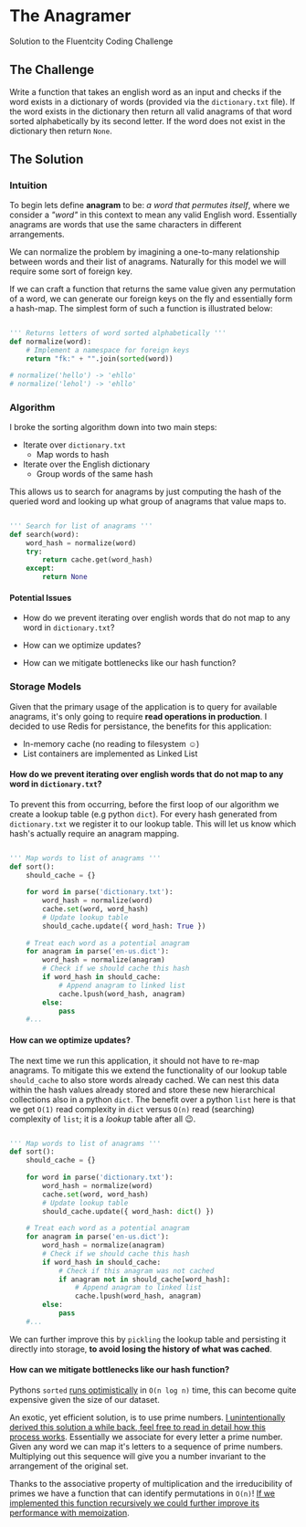 # The Anagramer

Solution to the Fluentcity Coding Challenge

## The Challenge

Write a function that takes an english word as an input and checks if the word exists in a dictionary of words (provided via the `dictionary.txt` file). If the word exists in the dictionary then return all valid anagrams of that word sorted alphabetically by its second letter. If the word does not exist in the dictionary then return `None`.

## The Solution

### Intuition

To begin lets define **anagram** to be: *a word that permutes itself*, where we consider a *"word"* in this context to mean any valid English word. Essentially anagrams are words that use the same characters in different arrangements.

We can normalize the problem by imagining a one-to-many relationship between words and their list of anagrams. Naturally for this model we will require some sort of foreign key.

If we can craft a function that returns the same value given any permutation of a word, we can generate our foreign keys on the fly and essentially form a hash-map. The simplest form of such a function is illustrated below:

```python

''' Returns letters of word sorted alphabetically '''
def normalize(word):
    # Implement a namespace for foreign keys
    return "fk:" + "".join(sorted(word))

# normalize('hello') -> 'ehllo'
# normalize('lehol') -> 'ehllo'

```

### Algorithm

I broke the sorting algorithm down into two main steps:

* Iterate over `dictionary.txt`
    - Map words to hash
* Iterate over the English dictionary
    - Group words of the same hash

This allows us to search for anagrams by just computing the hash of the queried word and looking up what group of anagrams that value maps to.

```python

''' Search for list of anagrams '''
def search(word):
    word_hash = normalize(word)
    try:
        return cache.get(word_hash)
    except:
        return None

```

#### Potential Issues

* How do we prevent iterating over english words that do not map to any word in `dictionary.txt`?

* How can we optimize updates?

* How can we mitigate bottlenecks like our hash function?

### Storage Models

Given that the primary usage of the application is to query for available anagrams, it's only going to require **read operations in production**. I decided to use Redis for persistance, the benefits for this application:

* In-memory cache (no reading to filesystem :relaxed:)
* List containers are implemented as Linked List

#### How do we prevent iterating over english words that do not map to any word in `dictionary.txt`?

To prevent this from occurring, before the first loop of our algorithm we create a lookup table (e.g python `dict`). For every hash generated from `dictionary.txt` we register it to our lookup table. This will let us know which hash's actually require an anagram mapping.

```python

''' Map words to list of anagrams '''
def sort():
    should_cache = {}
    
    for word in parse('dictionary.txt'):
        word_hash = normalize(word)
        cache.set(word, word_hash)
        # Update lookup table
        should_cache.update({ word_hash: True })
    
    # Treat each word as a potential anagram
    for anagram in parse('en-us.dict'):
        word_hash = normalize(anagram)
        # Check if we should cache this hash
        if word_hash in should_cache:
            # Append anagram to linked list
            cache.lpush(word_hash, anagram)
        else:
            pass
    #...
```

#### How can we optimize updates?

The next time we run this application, it should not have to re-map anagrams. To mitigate this we extend the functionality of our lookup table `should_cache` to also store words already cached. We can nest this data within the hash values already stored and store these new hierarchical collections also in a python `dict`. The benefit over a python `list` here is that we get `O(1)` read complexity in `dict` versus `O(n)` read (searching) complexity of `list`; it is a *lookup* table after all :wink:.

```python

''' Map words to list of anagrams '''
def sort():
    should_cache = {}
    
    for word in parse('dictionary.txt'):
        word_hash = normalize(word)
        cache.set(word, word_hash)
        # Update lookup table
        should_cache.update({ word_hash: dict() })
    
    # Treat each word as a potential anagram
    for anagram in parse('en-us.dict'):
        word_hash = normalize(anagram)
        # Check if we should cache this hash
        if word_hash in should_cache:
            # Check if this anagram was not cached
            if anagram not in should_cache[word_hash]:
                # Append anagram to linked list
                cache.lpush(word_hash, anagram)
        else:
            pass
    #...
```

We can further improve this by `pickling` the lookup table and persisting it directly into storage, **to avoid losing the history of what was cached**.

#### How can we mitigate bottlenecks like our hash function?

Pythons `sorted` [runs optimistically](https://en.wikipedia.org/wiki/Timsort) in `O(n log n)` time, this can become quite expensive given the size of our dataset.

An exotic, yet efficient solution, is to use prime numbers. [I unintentionally derived this solution a while back, feel free to read in detail how this process works](https://github.com/EzraSingh/permutation-algorithm/blob/master/permutation-algorithm.pdf).
Essentially we associate for every letter a prime number. Given any word we can map it's letters to a sequence of prime numbers. Multiplying out this sequence will give you a number invariant to the arrangement of the original set.

Thanks to the associative property of multiplication and the irreducibility of primes we have a function that can identify permutations in `O(n)`! [If we implemented this function recursively we could further improve its performance with memoization](https://github.com/EzraSingh/anagramer-server/blob/3c0c0a50195300762c8ea13b3794dace3511edb6/src/anagramer/utils.py#L19).
